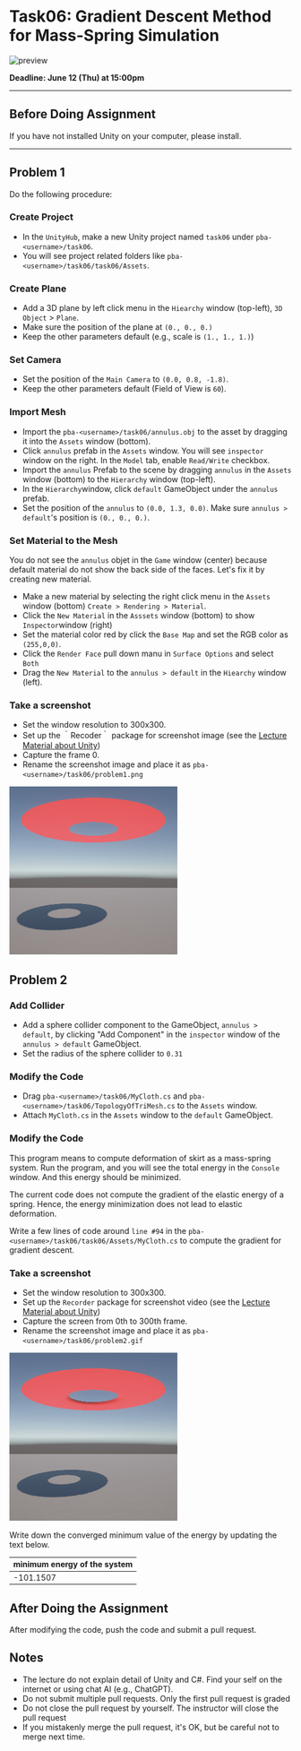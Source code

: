 # Task06: Gradient Descent Method for Mass-Spring Simulation

![preview](thumbnail.gif)

**Deadline: June 12 (Thu) at 15:00pm**

----

## Before Doing Assignment

If you have not installed Unity on your computer, please install. 


---

## Problem 1

Do the following procedure:

### Create Project
- In the `UnityHub`, make a new Unity project named `task06` under `pba-<username>/task06`.
- You will see project related folders like `pba-<username>/task06/task06/Assets`.

### Create Plane
- Add a 3D plane by left click menu in the `Hiearchy` window (top-left), `3D Object` > `Plane`.
- Make sure the position of the plane at `(0., 0., 0.)`
- Keep the other parameters default (e.g., scale is `(1., 1., 1.)`)

### Set Camera
- Set the position of the `Main Camera` to `(0.0, 0.8, -1.8)`.
- Keep the other parameters default (Field of View is `60`).

### Import Mesh
- Import the `pba-<username>/task06/annulus.obj` to the asset by dragging it into the `Assets` window (bottom).
- Click `annulus` prefab in the `Assets` window. You will see `inspector` window on the right. In the `Model` tab, enable `Read/Write` checkbox.
- Import the `annulus` Prefab to the scene by dragging `annulus` in the `Assets` window (bottom) to the `Hierarchy` window (top-left).
- In the `Hierarchy`window, click `default` GameObject under the `annulus` prefab.
- Set the position of the `annulus` to `(0.0, 1.3, 0.0)`. Make sure `annulus > default`'s position is `(0., 0., 0.)`. 


### Set Material to the Mesh
You do not see the `annulus` objet in the `Game` window (center) because default material do not show the back side of the faces. Let's fix it by creating new material.
- Make a new material by selecting the right click menu in the `Assets` window (bottom) `Create > Rendering > Material`.
- Click the `New Material` in the `Asssets` window (bottom) to show `Inspector`window (right)
- Set the material color red by click the `Base Map` and set the RGB color as `(255,0,0)`.
- Click the `Render Face` pull down manu in `Surface Options` and select `Both`
- Drag the `New Material` to the `annulus > default` in the `Hiearchy` window (left).


### Take a screenshot
- Set the window resolution to 300x300. 
- Set up the ｀Recoder｀ package for screenshot image (see the [Lecture Material about Unity](http://nobuyuki-umetani.com/pba2025s/unity.pdf))
- Capture the frame 0.
- Rename the screenshot image and place it as `pba-<username>/task06/problem1.png`

![problem1](problem1.png)


## Problem 2


### Add Collider 
- Add a sphere collider component to the GameObject, `annulus > default`, by clicking "Add Component" in the `inspector` window of the `annulus > default` GameObject.
- Set the radius of the sphere collider to `0.31`

### Modify the Code
- Drag `pba-<username>/task06/MyCloth.cs` and `pba-<username>/task06/TopologyOfTriMesh.cs` to the `Assets` window. 
- Attach `MyCloth.cs` in the `Assets` window to the `default` GameObject.

### Modify the Code
This program means to compute deformation of skirt as a mass-spring system. 
Run the program, and you will see the total energy in the `Console` window. 
And this energy should be minimized.

The current code does not compute the gradient of the elastic energy of a spring. 
Hence, the energy minimization does not lead to elastic deformation.      

Write a few lines of code around `line #94` in the `pba-<username>/task06/task06/Assets/MyCloth.cs` to compute the gradient for gradient descent.

### Take a screenshot
- Set the window resolution to 300x300.
- Set up the `Recorder` package for screenshot video (see the [Lecture Material about Unity](http://nobuyuki-umetani.com/pba2025s/unity.pdf))
- Capture the screen from 0th to 300th frame.
- Rename the screenshot image and place it as `pba-<username>/task06/problem2.gif`

![problem2](problem2.gif)

Write down the converged minimum value of the energy by updating the text below.

| minimum energy of the system |
|------------------------------|
| -101.1507                    |


## After Doing the Assignment

After modifying the code, push the code and submit a pull request.


## Notes
- The lecture do not explain detail of Unity and C#. Find your self on the internet or using chat AI (e.g., ChatGPT). 
- Do not submit multiple pull requests. Only the first pull request is graded
- Do not close the pull request by yourself. The instructor will close the pull request
- If you mistakenly merge the pull request, it's OK, but be careful not to merge next time. 
